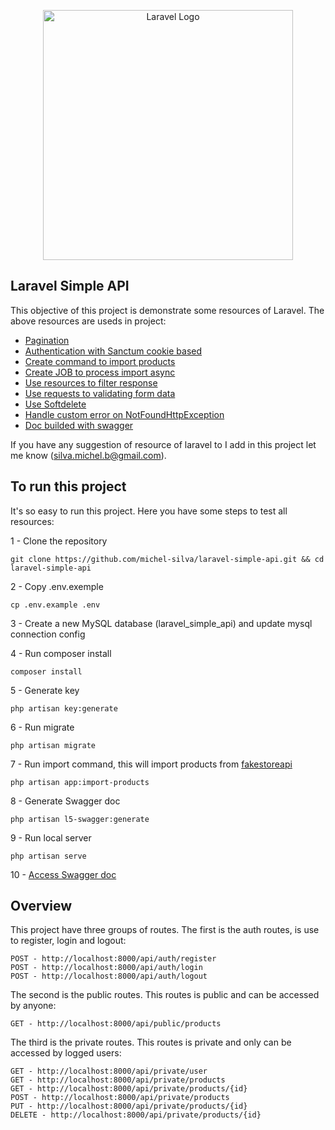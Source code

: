 <p align="center"><a href="https://laravel.com" target="_blank"><img src="https://raw.githubusercontent.com/laravel/art/master/logo-lockup/5%20SVG/2%20CMYK/1%20Full%20Color/laravel-logolockup-cmyk-red.svg" width="400" alt="Laravel Logo"></a></p>


## Laravel Simple API

This objective of this project is demonstrate some resources of Laravel. The above resources are useds in project:

- [Pagination](https://laravel.com/docs/10.x/eloquent-resources#pagination)
- [Authentication with Sanctum cookie based](https://laravel.com/docs/10.x/sanctum#spa-authentication)
- [Create command to import products](https://laravel.com/docs/10.x/artisan#writing-commands)
- [Create JOB to process import async](https://laravel.com/docs/10.x/queues)
- [Use resources to filter response](https://laravel.com/docs/10.x/eloquent-resources#writing-resources)
- [Use requests to validating form data](https://laravel.com/docs/10.x/validation#form-request-validation)
- [Use Softdelete](https://laravel.com/docs/10.x/eloquent#soft-deleting)
- [Handle custom error on NotFoundHttpException](https://laravel.com/docs/10.x/errors#rendering-exceptions)
- [Doc builded with swagger](https://swagger.io/)

If you have any suggestion of resource of laravel to I add in this project let me know (silva.michel.b@gmail.com).

## To run this project

It's so easy to run this project. Here you have some steps to test all resources:

1 - Clone the repository
```
git clone https://github.com/michel-silva/laravel-simple-api.git && cd laravel-simple-api
```

2 - Copy .env.exemple
```
cp .env.example .env
```

3 - Create a new MySQL database (laravel_simple_api) and update mysql connection config

4 - Run composer install
```
composer install
```

5 - Generate key
```
php artisan key:generate
```

6 - Run migrate
```
php artisan migrate
```

7 - Run import command, this will import products from [fakestoreapi](https://fakestoreapi.com/products)
```
php artisan app:import-products
```

8 - Generate Swagger doc
```
php artisan l5-swagger:generate
```

9 - Run local server
```
php artisan serve
```

10 - [Access Swagger doc](http://localhost:8000/api/documentation)

## Overview
This project have three groups of routes. 
The first is the auth routes, is use to register, login and logout:
```
POST - http://localhost:8000/api/auth/register
POST - http://localhost:8000/api/auth/login
POST - http://localhost:8000/api/auth/logout
```

The second is the public routes. This routes is public and can be accessed by anyone:
```
GET - http://localhost:8000/api/public/products

```

The third is the private routes. This routes is private and only can be accessed by logged users:
```
GET - http://localhost:8000/api/private/user
GET - http://localhost:8000/api/private/products
GET - http://localhost:8000/api/private/products/{id}
POST - http://localhost:8000/api/private/products
PUT - http://localhost:8000/api/private/products/{id}
DELETE - http://localhost:8000/api/private/products/{id}
```
